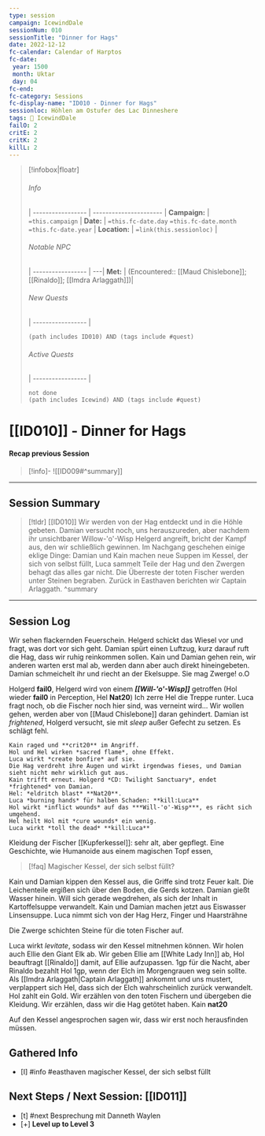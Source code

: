 ```yaml
---
type: session
campaign: IcewindDale
sessionNum: 010
sessionTitle: "Dinner for Hags"
date: 2022-12-12
fc-calendar: Calendar of Harptos
fc-date:
 year: 1500
 month: Uktar
 day: 04
fc-end:
fc-category: Sessions
fc-display-name: "ID010 - Dinner for Hags"
sessionloc: Höhlen am Ostufer des Lac Dinneshere
tags: 📅 IcewindDale
failO: 2
critE: 2
critK: 2
killL: 2
---
```

>[!infobox|floatr]
>###### Info
>  |
 > ----------------- | ---------------------- |
> **Campaign:** | `=this.campaign` |
> **Date:** | `=this.fc-date.day` `=this.fc-date.month` `=this.fc-date.year` |
> **Location:** | `=link(this.sessionloc)` |
> ###### Notable NPC
>  |
 > ----------------- | ---|
 > **Met:** | (Encountered:: [[Maud Chislebone]]; [[Rinaldo]]; [[Imdra Arlaggath]])|
 > ###### New Quests
>  |
 > ----------------- | 
 > ```tasks
 > (path includes ID010) AND (tags include #quest)
 > ```
 >###### Active Quests
>  |
 > ----------------- | 
 > ```tasks
 > not done
 > (path includes Icewind) AND (tags include #quest)
 > ```
# [[ID010]] - Dinner for Hags
#### Recap previous Session
>[!info]-
![[ID009#^summary]]

---

## Session Summary
> [!tldr] [[ID010]]
> Wir werden von der Hag entdeckt und in die Höhle gebeten. Damian versucht noch, uns herauszureden, aber nachdem ihr unsichtbarer Willow-'o'-Wisp Helgerd angreift, bricht der Kampf aus, den wir schließlich gewinnen. Im Nachgang geschehen einige eklige Dinge: Damian und Kain machen neue Suppen im Kessel, der sich von selbst füllt, Luca sammelt Teile der Hag und den Zwergen behagt das alles gar nicht. Die Überreste der toten Fischer werden unter Steinen begraben.
> Zurück in Easthaven berichten wir Captain Arlaggath.
> ^summary
---

## Session Log

Wir sehen flackernden Feuerschein. Helgerd schickt das Wiesel vor und fragt, was dort vor sich geht.
Damian spürt einen Luftzug, kurz darauf ruft die Hag, dass wir ruhig reinkommen sollen.
Kain und Damian gehen rein, wir anderen warten erst mal ab, werden dann aber auch direkt hineingebeten.
Damian schmeichelt ihr und riecht an der Ekelsuppe. Sie mag Zwerge! o.O


Holgerd **fail0**, Helgerd wird von einem ***[[Will-'o'-Wisp]]*** getroffen (Hol wieder **fail0** in Perception, Hel **Nat20**)
Ich zerre Hel die Treppe runter. Luca fragt noch, ob die Fischer noch hier sind, was verneint wird...
Wir wollen gehen, werden aber von [[Maud Chislebone]] daran gehindert. Damian ist *frightened*, Holgerd versucht, sie mit *sleep* außer Gefecht zu setzen. Es schlägt fehl.

```ad-fight
Kain raged und **crit20** im Angriff.
Hol und Hel wirken *sacred flame*, ohne Effekt.
Luca wirkt *create bonfire* auf sie.
Die Hag verdreht ihre Augen und wirkt irgendwas fieses, und Damian sieht nicht mehr wirklich gut aus.
Kain trifft erneut. Holgerd *CD: Twilight Sanctuary*, endet *frightened* von Damian. 
Hel: *eldritch blast* **Nat20**. 
Luca *burning hands* für halben Schaden: **kill:Luca**
Hol wirkt *inflict wounds* auf das ***Will-'o'-Wisp***, es rächt sich umgehend. 
Hel heilt Hol mit *cure wounds* ein wenig. 
Luca wirkt *toll the dead* **kill:Luca**
```

Kleidung der Fischer
[[Kupferkessel]]: sehr alt, aber gepflegt. Eine Geschichte, wie Humanoide aus einem magischen Topf essen, 
>[!faq] Magischer Kessel, der sich selbst füllt?

Kain und Damian kippen den Kessel aus, die Griffe sind trotz Feuer kalt. Die Leichenteile ergißen sich über den Boden, die Gerds kotzen.
Damian gießt Wasser hinein. Will sich gerade wegdrehen, als sich der Inhalt in Kartoffelsuppe verwandelt. Kain und Damian machen jetzt aus Eiswasser Linsensuppe.
Luca nimmt sich von der Hag Herz, Finger und Haarsträhne

Die Zwerge schichten Steine für die toten Fischer auf.

Luca wirkt *levitate*, sodass wir den Kessel mitnehmen können. Wir holen auch Ellie den Giant Elk ab.
Wir geben Ellie am [[White Lady Inn]] ab, Hol beauftragt [[Rinaldo]] damit, auf Ellie aufzupassen. 1gp für die Nacht, aber Rinaldo bezahlt Hol 1gp, wenn der Elch im Morgengrauen weg sein sollte.
Als [[Imdra Arlaggath|Captain Arlaggath]] ankommt und uns mustert, verplappert sich Hel, dass sich der Elch wahrscheinlich zurück verwandelt. Hol zahlt ein Gold.
Wir erzählen von den toten Fischern und übergeben die Kleidung. Wir erzählen, dass wir die Hag getötet haben.
Kain **nat20**

Auf den Kessel angesprochen sagen wir, dass wir erst noch herausfinden müssen.

## Gathered Info
- [I] #info #easthaven magischer Kessel, der sich selbst füllt

## Next Steps / Next Session: [[ID011]]
- [t] #next Besprechung mit Danneth Waylen
- [+] **Level up to Level 3**